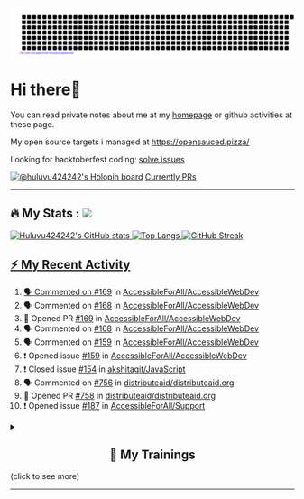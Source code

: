 ![gitartwork](gitartwork.svg)
# Hi there👋

You can read private notes about me at my [homepage](https://huluvu424242.github.io/home/) or github activities at these page.

My open source targets i managed at https://opensauced.pizza/

Looking for hacktoberfest coding: [solve issues](https://github.com/search?q=label:hacktoberfest+state:open+type:issue)

[![@huluvu424242's Holopin board](https://holopin.io/api/user/board?user=huluvu424242)](https://holopin.io/@huluvu424242)
[Currently PRs](https://hacktoberfestchecker.jenko.me/user/Huluvu424242)

---

## :fire: My Stats : <a href="https://github.com/Huluvu424242"><img src="https://img.shields.io/github/followers/Huluvu424242?label=follow&style=social" />
  
<!--p align="center"-->
<img alt="Huluvu424242's GitHub stats" src="https://github-readme-stats.vercel.app/api?username=Huluvu424242&show_icons=true&theme=vision-friendly-dark" width="33%" />
<img alt="Top Langs" src="https://github-readme-stats.vercel.app/api/top-langs/?username=Huluvu424242&layout=compact&theme=vision-friendly-dark" width="30%" />
<img alt="GitHub Streak" src="http://github-readme-streak-stats.herokuapp.com?user=Huluvu424242&theme=vision-friendly-dark&date_format=j%20M%5B%20Y%5D" width="33%" />
<!--/p-->
  
<!--script 
    type="module" 
    src='https://unpkg.com/@huluvu424242/honey-chucknorris-jokes@0.0.1/dist/honey-chucknorris-jokes/honey-chucknorris-jokes.js'>
</script>
<honey-chucknorris-jokes /-->

## :zap: My Recent Activity

<!--START_SECTION:activity-->
1. 🗣 Commented on [#169](https://github.com/AccessibleForAll/AccessibleWebDev/issues/169) in [AccessibleForAll/AccessibleWebDev](https://github.com/AccessibleForAll/AccessibleWebDev)
2. 🗣 Commented on [#168](https://github.com/AccessibleForAll/AccessibleWebDev/issues/168) in [AccessibleForAll/AccessibleWebDev](https://github.com/AccessibleForAll/AccessibleWebDev)
3. 💪 Opened PR [#169](https://github.com/AccessibleForAll/AccessibleWebDev/pull/169) in [AccessibleForAll/AccessibleWebDev](https://github.com/AccessibleForAll/AccessibleWebDev)
4. 🗣 Commented on [#168](https://github.com/AccessibleForAll/AccessibleWebDev/issues/168) in [AccessibleForAll/AccessibleWebDev](https://github.com/AccessibleForAll/AccessibleWebDev)
5. 🗣 Commented on [#159](https://github.com/AccessibleForAll/AccessibleWebDev/issues/159) in [AccessibleForAll/AccessibleWebDev](https://github.com/AccessibleForAll/AccessibleWebDev)
6. ❗️ Opened issue [#159](https://github.com/AccessibleForAll/AccessibleWebDev/issues/159) in [AccessibleForAll/AccessibleWebDev](https://github.com/AccessibleForAll/AccessibleWebDev)
7. ❗️ Closed issue [#154](https://github.com/akshitagit/JavaScript/issues/154) in [akshitagit/JavaScript](https://github.com/akshitagit/JavaScript)
8. 🗣 Commented on [#756](https://github.com/distributeaid/distributeaid.org/issues/756) in [distributeaid/distributeaid.org](https://github.com/distributeaid/distributeaid.org)
9. 💪 Opened PR [#758](https://github.com/distributeaid/distributeaid.org/pull/758) in [distributeaid/distributeaid.org](https://github.com/distributeaid/distributeaid.org)
10. ❗️ Opened issue [#187](https://github.com/AccessibleForAll/Support/issues/187) in [AccessibleForAll/Support](https://github.com/AccessibleForAll/Support)
<!--END_SECTION:activity-->
  
  
<details>   
  <summary> <h2 align="center">🌱 My Trainings</h2> (click to see more)</summary>
  
  <a  target="_blank" href="https://www.flickr.com/photos/huluvu424242/albums/72157628149627159" title="Zertifikate"><img src="https://live.staticflickr.com/7007/6401185011_d67d8dd4e4_c.jpg" width="100%" height="10%" alt="Zertifikate"></a>
  
</details>


--- 



<!--
**Huluvu424242/huluvu424242** is a ✨ _special_ ✨ repository because its `README.md` (this file) appears on your GitHub profile.

Here are some ideas to get you started:

- 🔭 I’m currently working on ...
- 🌱 I’m currently learning ...
- 👯 I’m looking to collaborate on ...
- 🤔 I’m looking for help with ...
- 💬 Ask me about ...
- 📫 How to reach me: ...
- 😄 Pronouns: ...
- ⚡ Fun fact: ...
-->

